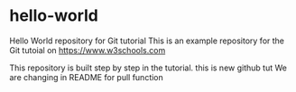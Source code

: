# hello-world
Hello World repository for Git tutorial
This is an example repository for the Git tutoial on https://www.w3schools.com

This repository is built step by step in the tutorial.
this is new github tut 
We are changing in README for pull function

